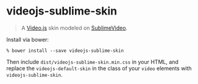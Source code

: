 # videojs-sublime-skin
> A [Video.js][] skin modeled on [SublimeVideo][].

[Video.js]: http://www.videojs.com/
[SublimeVideo]: http://www.sublimevideo.net/

Install via bower:

    % bower install --save videojs-sublime-skin

Then include `dist/videojs-sublime-skin.min.css` in your HTML, and replace the
`videojs-default-skin` in the class of your `video` elements with
`videojs-sublime-skin`.
